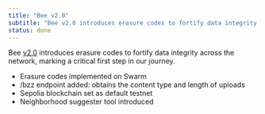 ```yaml
---
title: "Bee v2.0"
subtitle: "Bee v2.0 introduces erasure codes to fortify data integrity across the network, marking a critical first step in our journey."
status: done
---
```


Bee [v2.0](https://github.com/ethersphere/bee/releases/tag/v2.0.0) introduces erasure codes to fortify data integrity across the network, marking a critical first step in our journey.

- Erasure codes implemented on Swarm
- /bzz endpoint added: obtains the content type and length of uploads
- Sepolia blockchain set as default testnet
- Neighborhood suggester tool introduced